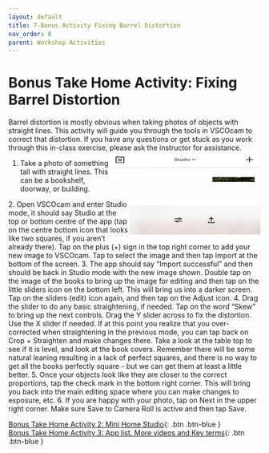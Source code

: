 ```yaml
---
layout: default
title: 7-Bonus Activity Fixing Barrel Distortion
nav_order: 8
parent: Workshop Activities
---
```

# Bonus Take Home Activity: Fixing Barrel Distortion 
Barrel distortion is mostly obvious when taking photos of objects with straight lines. This activity will guide you through the tools in VSCOcam to correct that distortion. If you have any questions or get stuck as you work through this in-class exercise, please ask the instructor for assistance.  
<img src="images//photo-barrel-01.jpeg" style="float:right;width:302px;height:60px" alt=studio mode toolbar>
1. Take a photo of something tall with straight lines. This can be a bookshelf, doorway, or building. 
<img src="images//photo-barrel-02.jpeg" style="float:right;width:263px;height:69px" alt=settings toolbar>
2. Open VSCOcam and enter Studio mode, it should say Studio at the top or bottom centre of the app (tap on the centre bottom icon that looks like two squares, if you aren’t already there). Tap on the plus (+) sign in the top right corner to add your new image to VSCOcam. Tap to select the image and then tap Import at the bottom of the screen. 
3. The app should say “Import successful” and then should be back in Studio mode with the new image shown. Double tap on the image of the books to bring up the image for editing and then tap on the little sliders icon on the bottom left. This will bring us into a darker screen. Tap on the sliders (edit) icon again, and then tap on the Adjust icon.
4. Drag the slider to do any basic straightening, if needed. Tap on the word “Skew” to bring up the next controls. Drag the Y slider across to fix the distortion. Use the X slider if needed. If at this point you realize that you over-corrected when straightening in the previous mode, you can tap back on Crop + Straighten and make changes there. Take a look at the table top to see if it is level, and look at the book covers. Remember there will be some natural leaning resulting in a lack of perfect squares, and there is no way to get all the books perfectly square - but we can get them at least a little better. 
5. Once your objects look like they are closer to the correct proportions, tap the check mark in the bottom right corner. This will bring you back into the main editing space where you can make changes to exposure, etc. 
6. If you are happy with your photo, tap on Next in the upper right corner. Make sure Save to Camera Roll is active and then tap Save. 

[Bonus Take Home Activity 2: Mini Home Studio](home-studio.html){: .btn .btn-blue }<br>
[Bonus Take Home Activity 3: App list. More videos and Key terms](more.html){: .btn .btn-blue }
